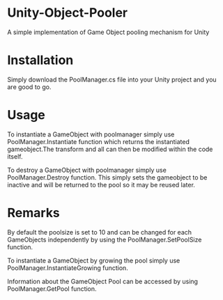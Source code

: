 # Unity-Object-Pooler
A simple implementation of Game Object pooling mechanism for Unity

# Installation

Simply download the PoolManager.cs file into your Unity project and you are good to go.

# Usage

To instantiate a GameObject with poolmanager simply use PoolManager.Instantiate function which returns the instantiated gameobject.The transform and all can then be modified within the code itself.

To destroy a GameObject with poolmanager simply use PoolManager.Destroy function. This simply sets the gameobject to be inactive and will be returned to the pool so it may be reused later.

# Remarks

By default the poolsize is set to 10 and can be changed for each GameObjects independently by using the PoolManager.SetPoolSize function.

To instantiate a GameObject by growing the pool simply use PoolManager.InstantiateGrowing function.

Information about the GameObject Pool can be accessed by using PoolManager.GetPool function.
